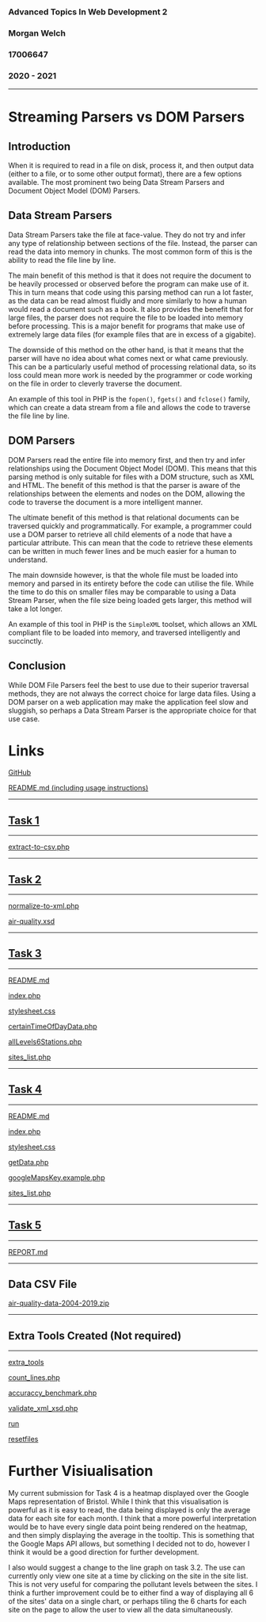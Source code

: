 ### Advanced Topics In Web Development 2
### Morgan Welch
### 17006647
### 2020 - 2021
---
# Streaming Parsers vs DOM Parsers
## Introduction
When it is required to read in a file on disk, process it, and then output data (either to a file, or to some other output format),
there are a few options available. The most prominent two being Data Stream Parsers and Document Object Model (DOM) Parsers.

## Data Stream Parsers
Data Stream Parsers take the file at face-value. They do not try and infer any type of relationship between sections of the file. Instead,
the parser can read the data into memory in chunks. The most common form of this is the ability to read the file line by line.

The main benefit of this method is that it does not require the document to be heavily processed or observed before the program can make use
of it. This in turn means that code using this parsing method can run a lot faster, as the data can be read almost fluidly and more similarly
to how a human would read a document such as a book. It also provides the benefit that for large files, the parser does not require the file
to be loaded into memory before processing. This is a major benefit for programs that make use of extremely large data files (for example files
that are in excess of a gigabite).

The downside of this method on the other hand, is that it means that the parser will have no idea about what comes next or what came previously. 
This can be a particularly useful method of processing relational data, so its loss could mean more work is needed by the programmer or code
working on the file in order to cleverly traverse the document.

An example of this tool in PHP is the `fopen()`, `fgets()` and `fclose()` family, which can create a data stream from a file and allows the code
to traverse the file line by line.

## DOM Parsers
DOM Parsers read the entire file into memory first, and then try and infer relationships using the Document Object Model (DOM). This means
that this parsing method is only suitable for files with a DOM structure, such as XML and HTML. The benefit of this method is that the
parser is aware of the relationships between the elements and nodes on the DOM, allowing the code to traverse the document is a more
intelligent manner.

The ultimate benefit of this method is that relational documents can be traversed quickly and programmatically. For example, a programmer could
use a DOM parser to retrieve all child elements of a node that have a particular attribute. This can mean that the code to retrieve these
elements can be written in much fewer lines and be much easier for a human to understand.

The main downside however, is that the whole file must be loaded into memory and parsed in its entirety before the code can utilise the file.
While the time to do this on smaller files may be comparable to using a Data Stream Parser, when the file size being loaded gets larger, this
method will take a lot longer.

An example of this tool in PHP is the `SimpleXML` toolset, which allows an XML compliant file to be loaded into memory, and traversed intelligently
and succinctly.

## Conclusion
While DOM File Parsers feel the best to use due to their superior traversal methods, they are not always the correct choice for large data files.
Using a DOM parser on a web application may make the application feel slow and sluggish, so perhaps a Data Stream Parser is the appropriate choice
for that use case.

# Links

[GitHub](https://github.com/m3-welch/atiwd2-cw)

[README.md (including usage instructions)](https://github.com/m3-welch/atiwd2-cw/blob/master/README.md)

---
## [Task 1](https://github.com/m3-welch/atiwd2-cw/tree/master/task1)
---
[extract-to-csv.php](https://github.com/m3-welch/atiwd2-cw/blob/master/task1/extract-to-csv.php)

---
## [Task 2](https://github.com/m3-welch/atiwd2-cw/tree/master/task2)
---
[normalize-to-xml.php](https://github.com/m3-welch/atiwd2-cw/blob/master/task2/normalize-to-xml.php)

[air-quality.xsd](https://github.com/m3-welch/atiwd2-cw/blob/master/task2/air-quality.xsd)

---
## [Task 3](https://github.com/m3-welch/atiwd2-cw/tree/master/task3)
---
[README.md](https://github.com/m3-welch/atiwd2-cw/blob/master/task3/README.md)

[index.php](https://github.com/m3-welch/atiwd2-cw/blob/master/task3/index.php)

[stylesheet.css](https://github.com/m3-welch/atiwd2-cw/blob/master/task3/stylesheet.css)

[certainTimeOfDayData.php](https://github.com/m3-welch/atiwd2-cw/blob/master/task3/certainTimeOfDayData.php)

[allLevels6Stations.php](https://github.com/m3-welch/atiwd2-cw/blob/master/task3/allLevels6Stations.php)

[sites_list.php](https://github.com/m3-welch/atiwd2-cw/blob/master/task3/sites_list.php)

---
## [Task 4](https://github.com/m3-welch/atiwd2-cw/tree/master/task4)
---
[README.md](https://github.com/m3-welch/atiwd2-cw/blob/master/task4/README.md)

[index.php](https://github.com/m3-welch/atiwd2-cw/blob/master/task4/index.php)

[stylesheet.css](https://github.com/m3-welch/atiwd2-cw/blob/master/task4/stylesheet.css)

[getData.php](https://github.com/m3-welch/atiwd2-cw/blob/master/task4/getData.php)

[googleMapsKey.example.php](https://github.com/m3-welch/atiwd2-cw/blob/master/task4/googleMapsKey.example.php)

[sites_list.php](https://github.com/m3-welch/atiwd2-cw/blob/master/task4/sites_list.php)

---
## [Task 5](https://github.com/m3-welch/atiwd2-cw/tree/master/task5)
---
[REPORT.md](https://github.com/m3-welch/atiwd2-cw/blob/master/task5/REPORT.md)

---
## Data CSV File
[air-quality-data-2004-2019.zip](https://fetstudy.uwe.ac.uk/~p-chatterjee/2020-21/modules/atwd2/assignment/air-quality-data-2004-2019.zip)

---
## Extra Tools Created (Not required)
---
[extra_tools](https://github.com/m3-welch/atiwd2-cw/tree/master/extra_tools)

[count_lines.php](https://github.com/m3-welch/atiwd2-cw/blob/master/extra_tools/count_lines.php)

[accuraccy_benchmark.php](https://github.com/m3-welch/atiwd2-cw/blob/master/extra_tools/accuracy_benchmark.php)

[validate_xml_xsd.php](https://github.com/m3-welch/atiwd2-cw/blob/master/extra_tools/validate_xml_xsd.php)

[run](https://github.com/m3-welch/atiwd2-cw/blob/master/extra_tools/run)

[resetfiles](https://github.com/m3-welch/atiwd2-cw/blob/master/extra_tools/resetfiles)
# Further Visiualisation
My current submission for Task 4 is a heatmap displayed over the Google Maps representation of Bristol. While I think that this visualisation is
powerful as it is easy to read, the data being displayed is only the average data for each site for each month. I think that a more powerful
interpretation would be to have every single data point being rendered on the heatmap, and then simply displaying the average in the tooltip.
This is something that the Google Maps API allows, but something I decided not to do, however I think it would be a good direction for further
development.

I also would suggest a change to the line graph on task 3.2. The use can currently only view one site at a time by clicking on the site in the site
list. This is not very useful for comparing the pollutant levels between the sites. I think a further improvement could be to either find a way of
displaying all 6 of the sites' data on a single chart, or perhaps tiling the 6 charts for each site on the page to allow the user to view all the
data simultaneously.